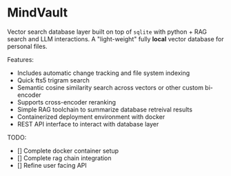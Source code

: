 
# MindVault
Vector search database layer built on top of `sqlite` with python + RAG search and LLM interactions. A "light-weight" fully **local** vector database for personal files.

Features:
- Includes automatic change tracking and file system indexing
- Quick fts5 trigram search
- Semantic cosine similarity search across vectors or other custom bi-encoder
- Supports cross-encoder reranking
- Simple RAG toolchain to summarize database retreival results
- Containerized deployment environment with docker
- REST API interface to interact with database layer


TODO:
- [] Complete docker container setup
- [] Complete rag chain integration
- [] Refine user facing API 